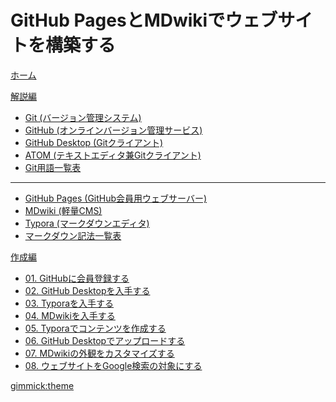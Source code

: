 # GitHub PagesとMDwikiでウェブサイトを構築する

[<i class="fas fa-home"></i> ホーム](index.md)

[解説編]()

* [Git (バージョン管理システム)](git.md)
* [GitHub (オンラインバージョン管理サービス)](github.md)
* [GitHub Desktop (Gitクライアント)](githubdesktop.md)
* [ATOM (テキストエディタ兼Gitクライアント)](atom.md)
* [Git用語一覧表](gitglossary.md)
---
* [GitHub Pages (GitHub会員用ウェブサーバー)](githubpages.md)
* [MDwiki (軽量CMS)](mdwiki.md)
* [Typora (マークダウンエディタ)](typora.md)
* [マークダウン記法一覧表](markdownglossary.md)

[作成編]()

* [01. GitHubに会員登録する](practice01.md)
* [02. GitHub Desktopを入手する](practice02.md)
* [03. Typoraを入手する](practice03.md)
* [04. MDwikiを入手する](practice04.md)
* [05. Typoraでコンテンツを作成する](practice05.md)
* [06. GitHub Desktopでアップロードする](practice06.md)
* [07. MDwikiの外観をカスタマイズする](practice07.md)
* [08. ウェブサイトをGoogle検索の対象にする](practice08.md)

[gimmick:theme](cosmo)
